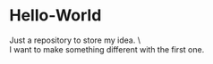 # Hello-World
Just a repository to store my idea. \\\
I want to make something different with the first one.
